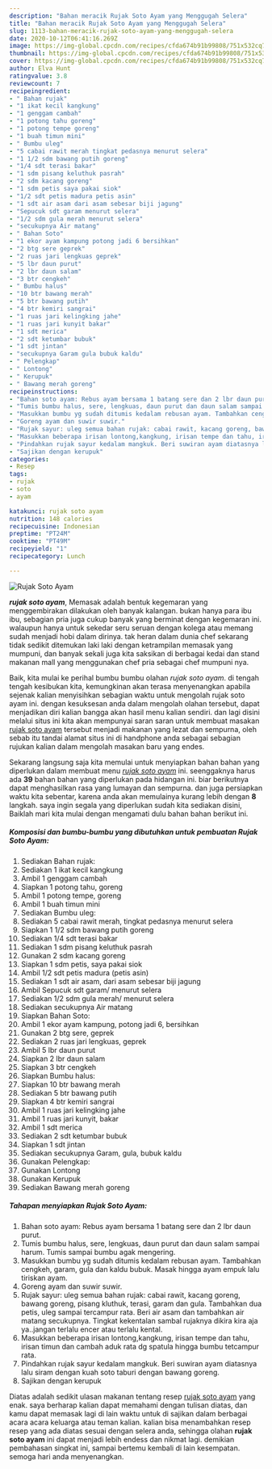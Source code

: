 ```yaml
---
description: "Bahan meracik Rujak Soto Ayam yang Menggugah Selera"
title: "Bahan meracik Rujak Soto Ayam yang Menggugah Selera"
slug: 1113-bahan-meracik-rujak-soto-ayam-yang-menggugah-selera
date: 2020-10-12T06:41:16.269Z
image: https://img-global.cpcdn.com/recipes/cfda674b91b99808/751x532cq70/rujak-soto-ayam-foto-resep-utama.jpg
thumbnail: https://img-global.cpcdn.com/recipes/cfda674b91b99808/751x532cq70/rujak-soto-ayam-foto-resep-utama.jpg
cover: https://img-global.cpcdn.com/recipes/cfda674b91b99808/751x532cq70/rujak-soto-ayam-foto-resep-utama.jpg
author: Elva Hunt
ratingvalue: 3.8
reviewcount: 7
recipeingredient:
- " Bahan rujak"
- "1 ikat kecil kangkung"
- "1 genggam cambah"
- "1 potong tahu goreng"
- "1 potong tempe goreng"
- "1 buah timun mini"
- " Bumbu uleg"
- "5 cabai rawit merah tingkat pedasnya menurut selera"
- "1 1/2 sdm bawang putih goreng"
- "1/4 sdt terasi bakar"
- "1 sdm pisang keluthuk pasrah"
- "2 sdm kacang goreng"
- "1 sdm petis saya pakai siok"
- "1/2 sdt petis madura petis asin"
- "1 sdt air asam dari asam sebesar biji jagung"
- "Sepucuk sdt garam menurut selera"
- "1/2 sdm gula merah menurut selera"
- "secukupnya Air matang"
- " Bahan Soto"
- "1 ekor ayam kampung potong jadi 6 bersihkan"
- "2 btg sere geprek"
- "2 ruas jari lengkuas geprek"
- "5 lbr daun purut"
- "2 lbr daun salam"
- "3 btr cengkeh"
- " Bumbu halus"
- "10 btr bawang merah"
- "5 btr bawang putih"
- "4 btr kemiri sangrai"
- "1 ruas jari kelingking jahe"
- "1 ruas jari kunyit bakar"
- "1 sdt merica"
- "2 sdt ketumbar bubuk"
- "1 sdt jintan"
- "secukupnya Garam gula bubuk kaldu"
- " Pelengkap"
- " Lontong"
- " Kerupuk"
- " Bawang merah goreng"
recipeinstructions:
- "Bahan soto ayam: Rebus ayam bersama 1 batang sere dan 2 lbr daun purut."
- "Tumis bumbu halus, sere, lengkuas, daun purut dan daun salam sampai harum. Tumis sampai bumbu agak mengering."
- "Masukkan bumbu yg sudah ditumis kedalam rebusan ayam. Tambahkan cengkeh, garam, gula dan kaldu bubuk. Masak hingga ayam empuk lalu tiriskan ayam."
- "Goreng ayam dan suwir suwir."
- "Rujak sayur: uleg semua bahan rujak: cabai rawit, kacang goreng, bawang goreng, pisang kluthuk, terasi, garam dan gula. Tambahkan dua petis, uleg sampai tercampur rata. Beri air asam dan tambahkan air matang secukupnya. Tingkat kekentalan sambal rujaknya dikira kira aja ya..jangan terlalu encer atau terlalu kental."
- "Masukkan beberapa irisan lontong,kangkung, irisan tempe dan tahu, irisan timun dan cambah aduk rata dg spatula hingga bumbu tetcampur rata."
- "Pindahkan rujak sayur kedalam mangkuk. Beri suwiran ayam diatasnya lalu siram dengan kuah soto taburi dengan bawang goreng."
- "Sajikan dengan kerupuk"
categories:
- Resep
tags:
- rujak
- soto
- ayam

katakunci: rujak soto ayam 
nutrition: 148 calories
recipecuisine: Indonesian
preptime: "PT24M"
cooktime: "PT49M"
recipeyield: "1"
recipecategory: Lunch

---
```



![Rujak Soto Ayam](https://img-global.cpcdn.com/recipes/cfda674b91b99808/751x532cq70/rujak-soto-ayam-foto-resep-utama.jpg)

<b><i>rujak soto ayam</i></b>, Memasak adalah bentuk kegemaran yang menggembirakan dilakukan oleh banyak kalangan. bukan hanya para ibu ibu, sebagian pria juga cukup banyak yang berminat dengan kegemaran ini. walaupun hanya untuk sekedar seru seruan dengan kolega atau memang sudah menjadi hobi dalam dirinya. tak heran dalam dunia chef sekarang tidak sedikit ditemukan laki laki dengan ketrampilan memasak yang mumpuni, dan banyak sekali juga kita saksikan di berbagai kedai dan stand makanan mall yang menggunakan chef pria sebagai chef mumpuni nya.

Baik, kita mulai ke perihal bumbu bumbu olahan <i>rujak soto ayam</i>. di tengah tengah kesibukan kita, kemungkinan akan terasa menyenangkan apabila sejenak kalian menyisihkan sebagian waktu untuk mengolah rujak soto ayam ini. dengan kesuksesan anda dalam mengolah olahan tersebut, dapat menjadikan diri kalian bangga akan hasil menu kalian sendiri. dan lagi disini melalui situs ini kita akan mempunyai saran saran untuk membuat masakan <u>rujak soto ayam</u> tersebut menjadi makanan yang lezat dan sempurna, oleh sebab itu tandai alamat situs ini di handphone anda sebagai sebagian rujukan kalian dalam mengolah masakan baru yang endes.




Sekarang langsung saja kita memulai untuk menyiapkan bahan bahan yang diperlukan dalam membuat menu <u><i>rujak soto ayam</i></u> ini. seenggaknya harus ada <b>39</b> bahan bahan yang diperlukan pada hidangan ini. biar berikutnya dapat menghasilkan rasa yang lumayan dan sempurna. dan juga persiapkan waktu kita sebentar, karena anda akan memulainya kurang lebih dengan <b>8</b> langkah. saya ingin segala yang diperlukan sudah kita sediakan disini, Baiklah mari kita mulai dengan mengamati dulu bahan bahan berikut ini.

<!--inarticleads1-->

##### Komposisi dan bumbu-bumbu yang dibutuhkan untuk pembuatan Rujak Soto Ayam:

1. Sediakan  Bahan rujak:
1. Sediakan 1 ikat kecil kangkung
1. Ambil 1 genggam cambah
1. Siapkan 1 potong tahu, goreng
1. Ambil 1 potong tempe, goreng
1. Ambil 1 buah timun mini
1. Sediakan  Bumbu uleg:
1. Sediakan 5 cabai rawit merah, tingkat pedasnya menurut selera
1. Siapkan 1 1/2 sdm bawang putih goreng
1. Sediakan 1/4 sdt terasi bakar
1. Sediakan 1 sdm pisang keluthuk pasrah
1. Gunakan 2 sdm kacang goreng
1. Siapkan 1 sdm petis, saya pakai siok
1. Ambil 1/2 sdt petis madura (petis asin)
1. Sediakan 1 sdt air asam, dari asam sebesar biji jagung
1. Ambil Sepucuk sdt garam/ menurut selera
1. Sediakan 1/2 sdm gula merah/ menurut selera
1. Sediakan secukupnya Air matang
1. Siapkan  Bahan Soto:
1. Ambil 1 ekor ayam kampung, potong jadi 6, bersihkan
1. Gunakan 2 btg sere, geprek
1. Sediakan 2 ruas jari lengkuas, geprek
1. Ambil 5 lbr daun purut
1. Siapkan 2 lbr daun salam
1. Siapkan 3 btr cengkeh
1. Siapkan  Bumbu halus:
1. Siapkan 10 btr bawang merah
1. Sediakan 5 btr bawang putih
1. Siapkan 4 btr kemiri sangrai
1. Ambil 1 ruas jari kelingking jahe
1. Ambil 1 ruas jari kunyit, bakar
1. Ambil 1 sdt merica
1. Sediakan 2 sdt ketumbar bubuk
1. Siapkan 1 sdt jintan
1. Sediakan secukupnya Garam, gula, bubuk kaldu
1. Gunakan  Pelengkap:
1. Gunakan  Lontong
1. Gunakan  Kerupuk
1. Sediakan  Bawang merah goreng




<!--inarticleads2-->

##### Tahapan menyiapkan Rujak Soto Ayam:

1. Bahan soto ayam: Rebus ayam bersama 1 batang sere dan 2 lbr daun purut.
1. Tumis bumbu halus, sere, lengkuas, daun purut dan daun salam sampai harum. Tumis sampai bumbu agak mengering.
1. Masukkan bumbu yg sudah ditumis kedalam rebusan ayam. Tambahkan cengkeh, garam, gula dan kaldu bubuk. Masak hingga ayam empuk lalu tiriskan ayam.
1. Goreng ayam dan suwir suwir.
1. Rujak sayur: uleg semua bahan rujak: cabai rawit, kacang goreng, bawang goreng, pisang kluthuk, terasi, garam dan gula. Tambahkan dua petis, uleg sampai tercampur rata. Beri air asam dan tambahkan air matang secukupnya. Tingkat kekentalan sambal rujaknya dikira kira aja ya..jangan terlalu encer atau terlalu kental.
1. Masukkan beberapa irisan lontong,kangkung, irisan tempe dan tahu, irisan timun dan cambah aduk rata dg spatula hingga bumbu tetcampur rata.
1. Pindahkan rujak sayur kedalam mangkuk. Beri suwiran ayam diatasnya lalu siram dengan kuah soto taburi dengan bawang goreng.
1. Sajikan dengan kerupuk




Diatas adalah sedikit ulasan makanan tentang resep <u>rujak soto ayam</u> yang enak. saya berharap kalian dapat memahami dengan tulisan diatas, dan kamu dapat memasak lagi di lain waktu untuk di sajikan dalam berbagai acara acara keluarga atau teman kalian. kalian bisa menambahkan resep resep yang ada diatas sesuai dengan selera anda, sehingga olahan <b>rujak soto ayam</b> ini dapat menjadi lebih endess dan nikmat lagi. demikian pembahasan singkat ini, sampai bertemu kembali di lain kesempatan. semoga hari anda menyenangkan.
